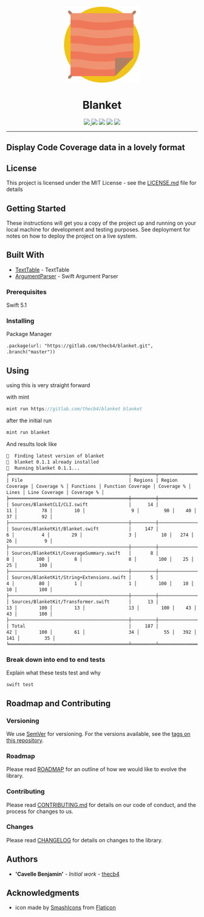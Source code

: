 <p align="center">
    <img src="Resources/logo.png" width="200" max-width="90%" alt="Blanket" />
</p>

<h1 align="center">Blanket</h1>

<p align="center">
  <a href="https://gitlab.com/thecb4/shellkit/-/commits/master">
    <img src="https://gitlab.com/thecb4/shellkit/badges/master/pipeline.svg" />
  </a>
  <img src="https://img.shields.io/badge/Swift-5.1-orange.svg" />
  <img src="https://img.shields.io/badge/macOS-%3E%3D%2010.13-blue" />
  <img src="https://img.shields.io/badge/platform-macOS%20%7C%20linux-blue" />
  <a href="https://twitter.com/_thecb4">
    <img src="https://img.shields.io/badge/twitter-@_thecb4-blue.svg?style=flat" />
  </a>
</p>

<hr/>

## Display Code Coverage data in a lovely format

## License

This project is licensed under the MIT License - see the [LICENSE.md](LICENSE.md) file for details

## Getting Started

These instructions will get you a copy of the project up and running on your local machine for development and testing purposes. See deployment for notes on how to deploy the project on a live system.

## Built With

* [TextTable](https://github.com/cfilipov/TextTable) - TextTable
* [ArgumentParser](https://github.com/apple/swift-argument-parser) - Swift Argument Parser

### Prerequisites

Swift 5.1

### Installing

Package Manager

```
.package(url: "https://gitlab.com/thecb4/blanket.git", .branch("master"))
```

## Using

using this is very straight forward

with mint
```swift
mint run https://gitlab.com/thecb4/blanket blanket
```

after the initial run

```swift
mint run blanket
```

And results look like

```shell
🌱  Finding latest version of blanket
🌱  blanket 0.1.1 already installed
🌱  Running blanket 0.1.1...
╒════════════════════════════════════════════╤═════════╤═════════════════╤════════════╤═══════════╤═══════════════════╤════════════╤═══════╤═══════════════╤════════════╕
│ File                                       │ Regions │ Region Coverage │ Coverage % │ Functions │ Function Coverage │ Coverage % │ Lines │ Line Coverage │ Coverage % │
╞════════════════════════════════════════════╪═════════╪═════════════════╪════════════╪═══════════╪═══════════════════╪════════════╪═══════╪═══════════════╪════════════╡
│ Sources/BlanketCLI/CLI.swift               │      14 │              11 │         78 │        10 │                 9 │         90 │    40 │            37 │         92 │
├────────────────────────────────────────────┼─────────┼─────────────────┼────────────┼───────────┼───────────────────┼────────────┼───────┼───────────────┼────────────┤
│ Sources/BlanketKit/Blanket.swift           │     147 │               6 │          4 │        29 │                 3 │         10 │   274 │            26 │          9 │
├────────────────────────────────────────────┼─────────┼─────────────────┼────────────┼───────────┼───────────────────┼────────────┼───────┼───────────────┼────────────┤
│ Sources/BlanketKit/CoverageSummary.swift   │       8 │               8 │        100 │         8 │                 8 │        100 │    25 │            25 │        100 │
├────────────────────────────────────────────┼─────────┼─────────────────┼────────────┼───────────┼───────────────────┼────────────┼───────┼───────────────┼────────────┤
│ Sources/BlanketKit/String+Extensions.swift │       5 │               4 │         80 │         1 │                 1 │        100 │    10 │            10 │        100 │
├────────────────────────────────────────────┼─────────┼─────────────────┼────────────┼───────────┼───────────────────┼────────────┼───────┼───────────────┼────────────┤
│ Sources/BlanketKit/Transformer.swift       │      13 │              13 │        100 │        13 │                13 │        100 │    43 │            43 │        100 │
├────────────────────────────────────────────┼─────────┼─────────────────┼────────────┼───────────┼───────────────────┼────────────┼───────┼───────────────┼────────────┤
│ Total                                      │     187 │              42 │        100 │        61 │                34 │         55 │   392 │           141 │         35 │
╘════════════════════════════════════════════╧═════════╧═════════════════╧════════════╧═══════════╧═══════════════════╧════════════╧═══════╧═══════════════╧════════════╛
```

### Break down into end to end tests

Explain what these tests test and why

```
swift test
```

## Roadmap and Contributing

### Versioning

We use [SemVer](http://semver.org/) for versioning. For the versions available, see the [tags on this repository](https://github.com/your/project/tags).



### Roadmap

Please read [ROADMAP](ROADMAP.md) for an outline of how we would like to evolve the library.

### Contributing

Please read [CONTRIBUTING.md](CONTRIBUTING.md) for details on our code of conduct, and the process for changes to us.

### Changes

Please read [CHANGELOG](CHANGELOG.md) for details on changes to the library.


## Authors

* **'Cavelle Benjamin'** - *Initial work* - [thecb4](https://thecb4.io)

## Acknowledgments

* icon made by [SmashIcons](https://www.flaticon.com/authors/smashicons) from [Flaticon](https://www.flaticon.com)
